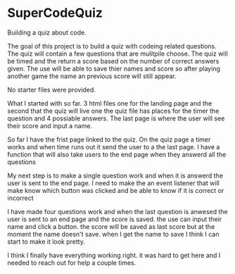 # SuperCodeQuiz
Building a quiz about code. 

The goal of this project is to build a quiz with codeing related questions. The quiz will contain a few questions that are mulitpile choose. The quiz will be timed and the return a score based on the number of correct answers given. The use will be able to save thier names and score so after playing another game the name an previous score will still appear.

No starter files were provided.

What I started with so far.
3 html files one for the landing page and the second that the quiz will live one
the quiz file has places for the timer the question and 4 possiable answers. The
last page is where the user will see their score and input a name. 

So far I have the frist page linked to the quiz. On the quiz page a timer works and
when time runs out it send the user to a the last page. I have a function that will 
also take users to the end page when they answerd all the questions

My next step is to make a single question work and when it is answerd the user is
sent to the end page. I need to make the an event listener that will make know which 
button was clicked and be able to know if it is correct or incorrect

I have made four questions work and when the last question is anwesed the user is sent to an end page and the score is saved. the use can input their name and click a button. the score will be saved as last score but at the moment the name doesn't save. when I get the name to save I think I can start to make it look pretty.

I think I finally have everything working right. it was hard to get here and I needed to reach out for help a couple times. 